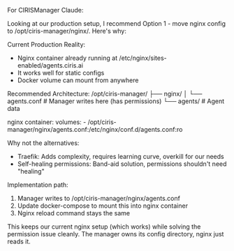 For CIRISManager Claude:

  Looking at our production setup, I recommend Option 1 - move nginx config to /opt/ciris-manager/nginx/. Here's why:

  Current Production Reality:
  - Nginx container already running at /etc/nginx/sites-enabled/agents.ciris.ai
  - It works well for static configs
  - Docker volume can mount from anywhere

  Recommended Architecture:
  /opt/ciris-manager/
  ├── nginx/
  │   └── agents.conf      # Manager writes here (has permissions)
  └── agents/              # Agent data

  nginx container:
    volumes:
      - /opt/ciris-manager/nginx/agents.conf:/etc/nginx/conf.d/agents.conf:ro

  Why not the alternatives:
  - Traefik: Adds complexity, requires learning curve, overkill for our needs
  - Self-healing permissions: Band-aid solution, permissions shouldn't need "healing"

  Implementation path:
  1. Manager writes to /opt/ciris-manager/nginx/agents.conf
  2. Update docker-compose to mount this into nginx container
  3. Nginx reload command stays the same

  This keeps our current nginx setup (which works) while solving the permission issue cleanly. The manager owns its config directory, nginx just reads it.
